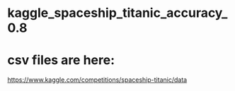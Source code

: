 # kaggle_spaceship_titanic_accuracy_0.8
# csv files are here:
https://www.kaggle.com/competitions/spaceship-titanic/data
